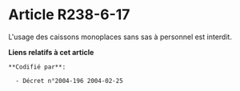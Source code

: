 # Article R238-6-17

L'usage des caissons monoplaces sans sas à personnel est interdit.

**Liens relatifs à cet article**

	**Codifié par**:

	  - Décret n°2004-196 2004-02-25
